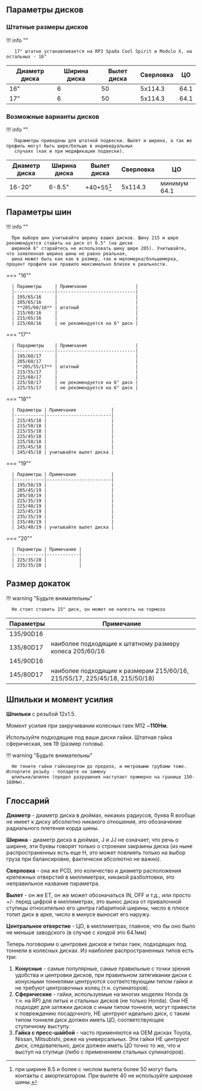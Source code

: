 ## Параметры дисков

### Штатные размеры дисков

!!! info ""

       17" штатно устанавливается на RP3 Spada Cool Spirit и Modulo X, на остальных - 16"

| Диаметр диска | Ширина диска | Вылет диска | Сверловка | ЦО   |
|---------------|--------------|-------------|-----------|------|
| 16"           | 6            | 50          | 5х114.3   | 64.1 |
| 17"           | 6            | 50          | 5х114.3   | 64.1 |

### Возможные варианты дисков

!!! info ""

       Параметры приведены для штатной подвески. Вылет и ширина, а так же профиль могут быть шире/больше в индивидуальных 
       случаях (как и при модификации подвески).

| Диаметр диска | Ширина диска | Вылет диска | Сверловка | ЦО           |
|---------------|--------------|-------------|-----------|--------------|
| 16-20"        | 6-8.5"       | +40+55[^1]  | 5х114.3   | минимум 64.1 |

[^1]: при ширине 8.5 и более с числом вылета более 50 могут быть контакты с амортизатором. При вылете 40 не используйте
широкие шины.

## Параметры шин

!!! info ""

      При выборе шин учитывайте ширину ваших дисков. Шину 215 и шире рекомендуется ставить на диск от 6.5" (на диске 
      шириной 6" старайтесь не использовать шину шире 205). Учитывайте, что заявленная ширина шины не равно реальная, 
      шина может быть как как в размер, так и маломерка/большемерка, процент профиля как правило максимально близок к реальности.

=== "16""

      | Параметры     | Примечание                  |
      |---------------|-----------------------------|
      | 195/65/16     |                             |
      | 205/65/16     |                             |
      | **205/60/16** | штатный                     |
      | 215/60/16     |                             |
      | 215/65/16     |                             |
      | 225/60/16     | не рекомендуется на 6" диск |

=== "17""

      | Парарметры    | Примечание                  |
      |---------------|-----------------------------|
      | 195/60/17     |                             |
      | 205/60/17     |                             |
      | **205/55/17** | штатный                     |
      | 215/55/17     |                             |
      | 215/60/17     |                             |
      | 225/50/17     | не рекомендуется на 6" диск |
      | 225/55/17     | не рекомендуется на 6" диск |

=== "18""

      | Параметры | Примечание             |
      |-----------|------------------------|
      | 215/45/18 |                        |
      | 215/50/18 |                        |
      | 215/55/18 |                        |
      | 225/45/18 |                        |
      | 225/50/18 |                        |
      | 235/45/18 |                        |
      | 245/45/18 | учитывайте вылет диска |

=== "19""

      | Параметры | Примечание             |
      |-----------|------------------------|
      | 195/50/19 |                        |
      | 205/45/19 |                        |
      | 205/50/19 |                        |
      | 225/35/19 |                        |
      | 225/40/19 |                        |
      | 225/45/19 |                        |
      | 235/35/19 |                        |
      | 235/40/19 |                        |
      | 245/40/19 | учитывайте вылет диска |

=== "20""

      | Параметры | Примечание |
      |-----------|------------|
      | 225/35/20 |            |
      | 235/35/20 |            |

## Размер докаток

!!! warning "Будьте внимательны"

      Не стоит ставить 15" диск, он может не налезть на тормоза

| Параметры | Примечание                                                                 |
|-----------|----------------------------------------------------------------------------|
| 135/90D16 |                                                                            |
| 135/80D17 | наиболее подходящие к штатному размеру колеса 205/60/16                    |
| 145/90D16 |                                                                            |
| 145/80D17 | наиболее подходящие к размерам 215/60/16, 215/55/17, 225/45/18, 215/50/18) |

## Шпильки и момент усилия

**Шпильки** с резьбой 12х1.5.

Момент усилия при закручивании колесных гаек М12 ~**110Нм**.

Используйте подходящие под ваши диски гайки. Штатная гайка сферическая, зев 19 (размер головы).

!!! warning "Будьте внимательны"

      Не тяните гайки гайковертом до предела, и метровыми трубами тоже. Испортите резьбу - попадете на замену
      шпильки/шпилек (предел разрушения наступает примерно на границе 150-160Нм).

## Глоссарий

**Диаметр** - диаметр диска в дюймах, никаких радиусов, буква R вообще не имеет к диску абсолютно никакого отношения,
это обозначение радиального плетения корда шины.

**Ширина** - диаметр диска в дюймах, J и JJ не означает, что речь о ширине, эти буквы говорят только о строении закраины
диска (из ныне распространенных есть еще H, это может повлиять только на выбор груза при балансировке, фактически
абсолютно не важно).

**Сверловка** - она же PCD, это количество и диаметр расположения крепежных отверстий в миллиметрах, никакой
разболтовки, это неправильное название параметра.

**Вылет** - он же ET, он же может обозначаться IN, OFF и т.д., или просто +/- перед цифрой в миллиметрах, это вынос
диска от привалочной ступицы относительно его центра габаритной ширины, число в плюсе топит диск в арке, число в минусе
выносит его наружу.

**Центральное отверстие** - ЦО, в миллиметрах, главное, что бы оно было не меньше заводского (в случае с хондой это
64.1мм)

Теперь поговорим о центровке дисков и типах гаек, подходящих под тоннели в колесных дисках. Из наиболее распространенных
типов есть три:

1. **Конусные** - самые популярные, самые правильные с точки зрения удобства и центровки дисков, при правильном
   затягивании диски с конусными тоннелями центруются соответствующим типом гайки и не требуют центровочных колец (т.н.
   супинаторов).
2. **Сферические** - гайки, используемые на многих моделях Honda (в т.ч. на RP) для литых и стальных дисков (не только
   Honda). Они НЕ подходят для затяжки дисков с иным типом тоннеля, могут привести к повреждению посадочного, НЕ
   центруют идеально диск, с таким типом тоннеля диск должен иметь ЦО, соответствующее ступичному выступу.
3. **Гайка с пресс-шайбой** - часто применяются на OEM дисках Toyota, Nissan, Mitsubishi, реже на универсальных. Эти
   гайки НЕ центруют диск, следовательно, диск должен иметь ЦО точно то же, что и выступ на ступице (либо с применением
   стальных супинаторов).

